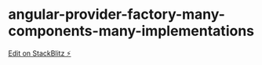 # angular-provider-factory-many-components-many-implementations

[Edit on StackBlitz ⚡️](https://stackblitz.com/edit/angular-qsczxf)